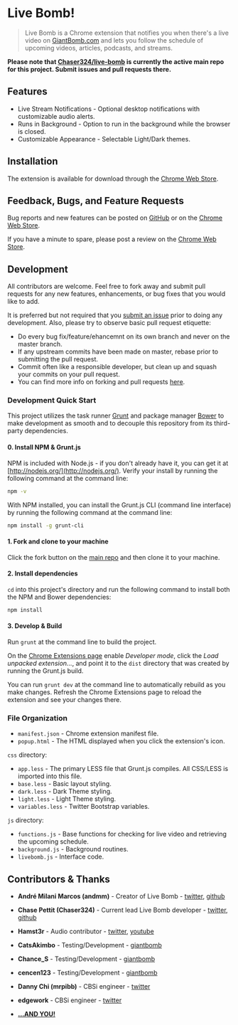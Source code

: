 # Live Bomb!
> Live Bomb is a Chrome extension that notifies you when there's a live video on [GiantBomb.com](http://www.giantbomb.com) and lets you follow the schedule of upcoming videos, articles, podcasts, and streams.

**Please note that [Chaser324/live-bomb][mainrepo] is currently the active main repo for this project. Submit issues and pull requests there.**

## Features
* Live Stream Notifications - Optional desktop notifications with customizable audio alerts.
* Runs in Background - Option to run in the background while the browser is closed.
* Customizable Appearance - Selectable Light/Dark themes.

## Installation

The extension is available for download through the [Chrome Web Store][webstore].

## Feedback, Bugs, and Feature Requests

Bug reports and new features can be posted on [GitHub][issues] or on the [Chrome Web Store][webstoresupport].

If you have a minute to spare, please post a review on the [Chrome Web Store][webstore].

## Development

All contributors are welcome. Feel free to fork away and submit pull requests for any new features, enhancements, or bug fixes that you would like to add.

It is preferred but not required that you [submit an issue][issues] prior to doing any development. Also, please try to observe basic pull request etiquette:

* Do every bug fix/feature/ehancemnt on its own branch and never on the master branch.
* If any upstream commits have been made on master, rebase prior to submitting the pull request.
* Commit often like a responsible developer, but clean up and squash your commits on your pull request.
* You can find more info on forking and pull requests [here](https://gist.github.com/Chaser324/ce0505fbed06b947d962).

### Development Quick Start

This project utilizes the task runner [Grunt](http://gruntjs.com/) and package manager [Bower](http://bower.io/) to make development as smooth and to decouple this repository from its third-party dependencies.

#### 0. Install NPM & Grunt.js
NPM is included with Node.js - if you don't already have it, you can get it at [http://nodejs.org/](http://nodejs.org/). Verify your install by running the following command at the command line:

````bash
npm -v
````

With NPM installed, you can install the Grunt.js CLI (command line interface) by running the following command at the command line:

````bash
npm install -g grunt-cli
````

#### 1. Fork and clone to your machine
Click the fork button on the [main repo][mainrepo] and then clone it to your machine.

#### 2. Install dependencies
`cd` into this project's directory and run the following command to install both the NPM and Bower dependencies:

````bash
npm install
````

#### 3. Develop & Build
Run `grunt` at the command line to build the project.

On the [Chrome Extensions page](chrome://extensions/) enable *Developer mode*, click the *Load unpacked extension...*, and point it to the `dist` directory that was created by running the Grunt.js build.

You can run `grunt dev` at the command line to automatically rebuild as you make changes. Refresh the Chrome Extensions page to reload the extension and see your changes there.

### File Organization

* `manifest.json` - Chrome extension manifest file.
* `popup.html` - The HTML displayed when you click the extension's icon.

`css` directory:

* `app.less` - The primary LESS file that Grunt.js compiles. All CSS/LESS is imported into this file.
* `base.less` - Basic layout styling.
* `dark.less` - Dark Theme styling.
* `light.less` - Light Theme styling.
* `variables.less` - Twitter Bootstrap variables.

`js` directory:

* `functions.js` - Base functions for checking for live video and retrieving the upcoming schedule.
* `background.js` - Background routines.
* `livebomb.js` - Interface code.

## Contributors & Thanks

* **André Milani Marcos (andmm)** - Creator of Live Bomb - [twitter](https://twitter.com/andrem_m), [github](https://github.com/andmm)
* **Chase Pettit (Chaser324)** - Current lead Live Bomb developer - [twitter](https://twitter.com/chasepettit), [github](https://github.com/Chaser324)

* **Hamst3r** - Audio contributor - [twitter](https://twitter.com/hamst3r), [youtube](https://www.youtube.com/hamsteralliance)

* **CatsAkimbo** - Testing/Development - [giantbomb](http://www.giantbomb.com/profile/catsakimbo/)
* **Chance_S** - Testing/Development - [giantbomb](http://www.giantbomb.com/profile/chance_s/)
* **cencen123** - Testing/Development - [giantbomb](http://www.giantbomb.com/profile/cencen123/)

* **Danny Chi (mrpibb)** - CBSi engineer - [twitter](https://twitter.com/dannichi)
* **edgework** - CBSi engineer - [twitter](https://twitter.com/edgework_gb)

* **[...AND YOU!](http://www.giantbomb.com/thanks-for-playing/3015-4614/)**





[mainrepo]: https://github.com/Chaser324/live-bomb
[webstore]: https://chrome.google.com/webstore/detail/live-bomb/foadpaalpoealldkplclbhbebjmpaild
[issues]: https://github.com/Chaser324/live-bomb/issues
[webstoresupport]: https://chrome.google.com/webstore/support/foadpaalpoealldkplclbhbebjmpaild?hl=en&gl=US
